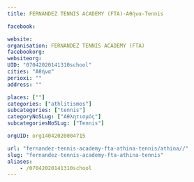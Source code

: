 ```yaml
---
title: FERNANDEZ TENNIS ACADEMY (FTA)-Αθήνα-Tennis

facebook:

website:
organisation: FERNANDEZ TENNIS ACADEMY (FTA)
facebookorg:
websiteorg:
UID: "07042020141310school"
cities: "Αθήνα"
perioxi: ""
address: ""

places: [""]
categories: ["athlitismos"]
subcategories: ["tennis"]
categoryNoSLug: ["Αθλητισμός"]
subcategoriesNoSLug: ["Tennis"]

orgUID: org14042020004715

url: "fernandez-tennis-academy-fta-athina-tennis/athina//"
slug: "fernandez-tennis-academy-fta-athina-tennis"
aliases:
    - /07042020141310school
---
```






